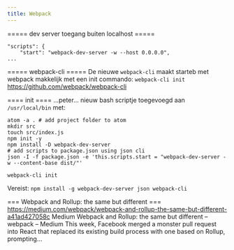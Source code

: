 ```yaml
---
title: Webpack
---
```


===== dev server toegang buiten localhost =====
```
"scripts": {
    "start": "webpack-dev-server -w --host 0.0.0.0",
...
```

===== webpack-cli =====
De nieuwe `webpack-cli` maakt starteb met webpack makkelijk met een init commando: `webpack-cli init`
https://github.com/webpack/webpack-cli

==== init ====
...peter... nieuw bash scriptje toegevoegd aan `/usr/local/bin` met:
```
atom -a . # add project folder to atom
mkdir src
touch src/index.js
npm init -y
npm install -D webpack-dev-server
# add scripts to package.json using json cli
json -I -f package.json -e 'this.scripts.start = "webpack-dev-server -w --content-base dist/"'

webpack-cli init
```

Vereist: 
`npm install -g webpack-dev-server json webpack-cli `

=== Webpack and Rollup: the same but different ===
 https://medium.com/webpack/webpack-and-rollup-the-same-but-different-a41ad427058c
Medium
Webpack and Rollup: the same but different – webpack – Medium
This week, Facebook merged a monster pull request into React that replaced its existing build process with one based on Rollup, prompting…
